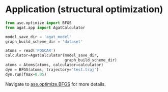 # Application (structural optimization)

```python
from ase.optimize import BFGS
from agat.app import AgatCalculator

model_save_dir = 'agat_model'
graph_build_scheme_dir = 'dataset'

atoms = read('POSCAR')
calculator=AgatCalculator(model_save_dir,
                          graph_build_scheme_dir)
atoms = Atoms(atoms, calculator=calculator)
dyn = BFGS(atoms, trajectory='test.traj')
dyn.run(fmax=0.05)

```

Navigate to [ase.optimize.BFGS](https://wiki.fysik.dtu.dk/ase/ase/optimize.html#ase.optimize.BFGS) for more details.